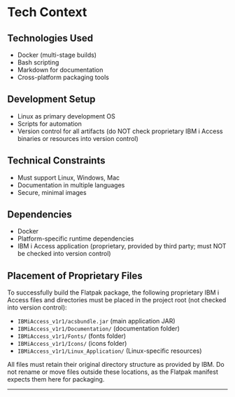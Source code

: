 # Tech Context

## Technologies Used
- Docker (multi-stage builds)
- Bash scripting
- Markdown for documentation
- Cross-platform packaging tools


## Development Setup
- Linux as primary development OS
- Scripts for automation
- Version control for all artifacts (do NOT check proprietary IBM i Access binaries or resources into version control)

## Technical Constraints
- Must support Linux, Windows, Mac
- Documentation in multiple languages
- Secure, minimal images



## Dependencies
- Docker
- Platform-specific runtime dependencies
- IBM i Access application (proprietary, provided by third party; must NOT be checked into version control)

## Placement of Proprietary Files
To successfully build the Flatpak package, the following proprietary IBM i Access files and directories must be placed in the project root (not checked into version control):

- `IBMiAccess_v1r1/acsbundle.jar` (main application JAR)
- `IBMiAccess_v1r1/Documentation/` (documentation folder)
- `IBMiAccess_v1r1/Fonts/` (fonts folder)
- `IBMiAccess_v1r1/Icons/` (icons folder)
- `IBMiAccess_v1r1/Linux_Application/` (Linux-specific resources)

All files must retain their original directory structure as provided by IBM. Do not rename or move files outside these locations, as the Flatpak manifest expects them here for packaging.

---
